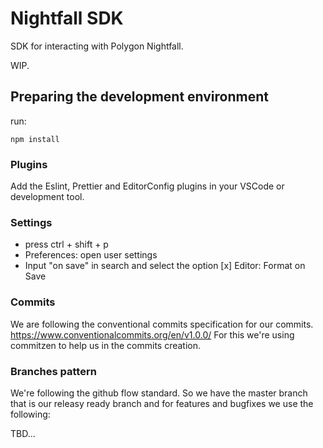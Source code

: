 # Nightfall SDK

SDK for interacting with Polygon Nightfall.

WIP.

## Preparing the development environment

run:

```
npm install
```

### Plugins

Add the Eslint, Prettier and EditorConfig plugins in your VSCode or development tool.

### Settings

- press ctrl + shift + p
- Preferences: open user settings
- Input "on save" in search and select the option [x] Editor: Format on Save

### Commits

We are following the conventional commits specification for our commits.
https://www.conventionalcommits.org/en/v1.0.0/
For this we're using commitzen to help us in the commits creation.

### Branches pattern

We're following the github flow standard. So we have the master branch that is our releasy ready branch and for features and bugfixes we use the following:

TBD...
